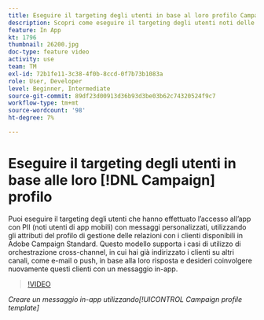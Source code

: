 ```yaml
---
title: Eseguire il targeting degli utenti in base al loro profilo Campaign
description: Scopri come eseguire il targeting degli utenti noti delle app mobili con messaggi personalizzati con gli attributi del profilo di gestione delle relazioni con i clienti.
feature: In App
kt: 1796
thumbnail: 26200.jpg
doc-type: feature video
activity: use
team: TM
exl-id: 72b1fe11-3c38-4f0b-8ccd-0f7b73b1083a
role: User, Developer
level: Beginner, Intermediate
source-git-commit: 89df23d00913d36b93d3be03b62c74320524f9c7
workflow-type: tm+mt
source-wordcount: '98'
ht-degree: 7%

---
```


# Eseguire il targeting degli utenti in base alle loro [!DNL Campaign] profilo

Puoi eseguire il targeting degli utenti che hanno effettuato l’accesso all’app con PII (noti utenti di app mobili) con messaggi personalizzati, utilizzando gli attributi del profilo di gestione delle relazioni con i clienti disponibili in Adobe Campaign Standard. Questo modello supporta i casi di utilizzo di orchestrazione cross-channel, in cui hai già indirizzato i clienti su altri canali, come e-mail o push, in base alla loro risposta e desideri coinvolgere nuovamente questi clienti con un messaggio in-app.

>[!VIDEO](https://video.tv.adobe.com/v/26200?quality=12&learn=on)

*Creare un messaggio in-app utilizzando[!UICONTROL Campaign profile template]*
